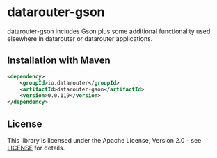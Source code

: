 # datarouter-gson

datarouter-gson includes Gson plus some additional functionality used elsewhere in datarouter or datarouter applications.

## Installation with Maven

```xml
<dependency>
	<groupId>io.datarouter</groupId>
	<artifactId>datarouter-gson</artifactId>
	<version>0.0.119</version>
</dependency>
```

## License

This library is licensed under the Apache License, Version 2.0 - see [LICENSE](../LICENSE) for details.
